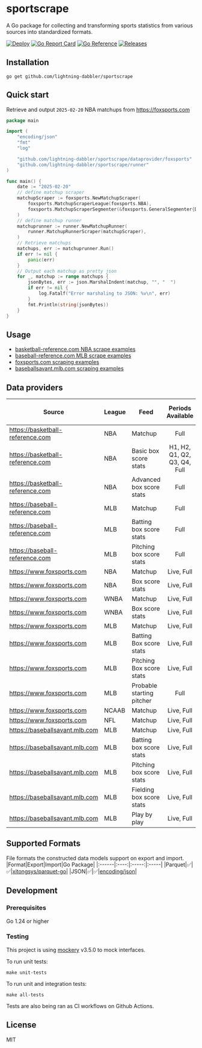 # sportscrape
A Go package for collecting and transforming sports statistics from various sources into standardized formats.

[![Deploy][sportscrape-ci-status]][sportscrape-ci]
[![Go Report Card][go-report-status]][go-report]
[![Go Reference][goref-sportscrape-status]][goref-sportscrape]
[![Releases][release-status]][releases]

## Installation
```console
go get github.com/lightning-dabbler/sportscrape
```

## Quick start
Retrieve and output `2025-02-20` NBA matchups from https://foxsports.com
```go
package main

import (
	"encoding/json"
	"fmt"
	"log"

	"github.com/lightning-dabbler/sportscrape/dataprovider/foxsports"
	"github.com/lightning-dabbler/sportscrape/runner"
)

func main() {
	date := "2025-02-20"
	// define matchup scraper
	matchupScraper := foxsports.NewMatchupScraper(
		foxsports.MatchupScraperLeague(foxsports.NBA),
		foxsports.MatchupScraperSegmenter(&foxsports.GeneralSegmenter{Date: date}),
	)
	// define matchup runner
	matchuprunner := runner.NewMatchupRunner(
		runner.MatchupRunnerScraper(matchupScraper),
	)
	// Retrieve matchups
	matchups, err := matchuprunner.Run()
	if err != nil {
		panic(err)
	}
	// Output each matchup as pretty json
	for _, matchup := range matchups {
		jsonBytes, err := json.MarshalIndent(matchup, "", "  ")
		if err != nil {
			log.Fatalf("Error marshaling to JSON: %v\n", err)
		}
		fmt.Println(string(jsonBytes))
	}
}
```

## Usage
- [basketball-reference.com NBA scrape examples](dataprovider/basketballreferencenba/example_test.go)
- [baseball-reference.com MLB scrape examples](dataprovider/baseballreferencemlb/example_test.go)
- [foxsports.com scraping examples](dataprovider/foxsports/example_test.go)
- [baseballsavant.mlb.com scraping examples](dataprovider/baseballsavantmlb/example_test.go)

## Data providers

| Source                           | League | Feed                  | Periods Available       | Data Model |	Deprecated	| Point-in-time|
|----------------------------------|--------|------------------------|:----------------------:|:-------------------:|:---------------------:|:------------:|
| https://basketball-reference.com | NBA    | Matchup                | Full                   |[model](dataprovider/basketballreferencenba/model/matchup.go)|		|✅|
| https://basketball-reference.com | NBA    | Basic box score stats  | H1, H2, Q1, Q2, Q3, Q4, Full |[model](dataprovider/basketballreferencenba/model/basic_box_score_stats.go)|		|✅|
| https://basketball-reference.com | NBA    | Advanced box score stats| Full                  |[model](dataprovider/basketballreferencenba/model/adv_box_score_stats.go)||✅|
| https://baseball-reference.com   | MLB    | Matchup                | Full                   |[model](dataprovider/baseballreferencemlb/model/matchup.go)||✅|
| https://baseball-reference.com   | MLB    | Batting box score stats| Full                   |[model](dataprovider/baseballreferencemlb/model/batting_box_score_stats.go)||✅|
| https://baseball-reference.com   | MLB    | Pitching box score stats| Full                  |[model](dataprovider/baseballreferencemlb/model/pitching_box_score_stats.go)||✅|
| https://www.foxsports.com		   | NBA	| Matchup				 | Live, Full			  | [model](dataprovider/foxsports/model/matchup.go)||✅|
| https://www.foxsports.com		   | NBA	| Box score stats		 | Live, Full			  | [model](dataprovider/foxsports/model/nba_box_score_stats.go)||✅|
| https://www.foxsports.com		   | WNBA	| Matchup				 | Live, Full			  | [model](dataprovider/foxsports/model/matchup.go)||✅|
| https://www.foxsports.com		   | WNBA	| Box score stats		 | Live, Full			  | [model](dataprovider/foxsports/model/nba_box_score_stats.go)||✅|
| https://www.foxsports.com		   | MLB	| Matchup				 | Live, Full			  | [model](dataprovider/foxsports/model/matchup.go)||✅|
| https://www.foxsports.com		   | MLB	| Batting Box score stats| Live, Full			  | [model](dataprovider/foxsports/model/mlb_batting_box_score_stats.go)||✅|
| https://www.foxsports.com		   | MLB	| Pitching Box score stats| Live, Full			  | [model](dataprovider/foxsports/model/mlb_pitching_box_score_stats.goo)||✅|
| https://www.foxsports.com		   | MLB	| Probable starting pitcher| Full			  | [model](dataprovider/foxsports/model/mlb_probable_starting_pitcher.go)||✅|
| https://www.foxsports.com		   | NCAAB	| Matchup				 | Live, Full			  | [model](dataprovider/foxsports/model/matchup.go)||✅|
| https://www.foxsports.com		   | NFL	| Matchup				 | Live, Full			  | [model](dataprovider/foxsports/model/matchup.go)||✅|
| https://baseballsavant.mlb.com		   | MLB	| Matchup				 | Live, Full			  |[model](dataprovider/baseballsavantmlb/model/matchup.go) ||✅|
| https://baseballsavant.mlb.com		   | MLB	| Batting box score stats| Live, Full			  |[model](dataprovider/baseballsavantmlb/model/batting_box_score.go) ||✅|
| https://baseballsavant.mlb.com		   | MLB	| Pitching box score stats | Live, Full			  |[model](dataprovider/baseballsavantmlb/model/pitching_box_score.go) ||✅|
| https://baseballsavant.mlb.com		   | MLB	| Fielding box score stats | Live, Full			  |[model](dataprovider/baseballsavantmlb/model/fielding_box_score.go) ||✅|
| https://baseballsavant.mlb.com		   | MLB	| Play by play | Live, Full			  |[model](dataprovider/baseballsavantmlb/model/play_by_play.go) ||✅|

## Supported Formats
File formats the constructed data models support on export and import.
|Format|Export|Import|Go Package|
|:------|:----:|:-----:|:-----|
|Parquet|✅|✅|[xitongsys/parquet-go](https://pkg.go.dev/github.com/xitongsys/parquet-go)|
|JSON|✅|✅|[encoding/json](https://pkg.go.dev/encoding/json)|

## Development
### Prerequisites
Go 1.24 or higher

### Testing
This project is using [mockery](https://github.com/vektra/mockery) v3.5.0 to mock interfaces.

To run unit tests:
```console
make unit-tests
```

To run unit and integration tests:
```console
make all-tests
```

Tests are also being ran as CI workflows on Github Actions.

## License
MIT

[sportscrape-ci]: https://github.com/lightning-dabbler/sportscrape/actions/workflows/deploy.yml (Deploy CI)
[sportscrape-ci-status]: https://github.com/lightning-dabbler/sportscrape/actions/workflows/deploy.yml/badge.svg (Deploy CI)
[goref-sportscrape]: https://pkg.go.dev/github.com/lightning-dabbler/sportscrape
[goref-sportscrape-status]: https://pkg.go.dev/badge/github.com/lightning-dabbler/sportscrape.svg
[release-status]: https://img.shields.io/github/v/release/lightning-dabbler/sportscrape?display_name=tag&sort=semver (Latest Release)
[releases]: https://github.com/lightning-dabbler/sportscrape/releases (Releases)
[go-report]: https://goreportcard.com/report/github.com/lightning-dabbler/sportscrape (Go report)
[go-report-status]: https://goreportcard.com/badge/github.com/lightning-dabbler/sportscrape (Go report Badge)
